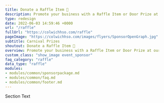 ```yaml
---
title: Donate a Raffle Item 🎁
description: Promote your business with a Raffle Item or Door Prize at our upcoming Carnival! 
type: redesign
date: 2022-06-03 14:59:46 +0000
url: "/raffle"
fullUrl: "https://colwichhso.com/raffle"
pageImage: "https://colwichhso.com/images/flyers/SponsorOpenGraph.jpg"
subtitle: Carnival Prizes
shoutout: Donate a Raffle Item 🎁
overview: Promote your business with a Raffle Item or Door Prize at our upcoming Carnival! Proceeds directly benefit the school, and we'll give your company a bit of exposure!
custom_class: "show_image event_sponsor"
faq_category: "raffle"
data_type: "raffle"
modules:
- modules/common/sponsorpackage.md
- modules/common/faq.md
- modules/common/footer.md
---
```

Section Text
